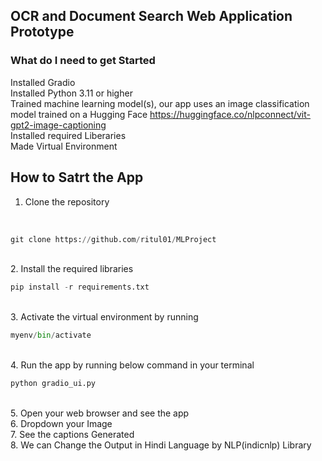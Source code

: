 ## OCR and Document Search Web Application Prototype

### What do I need to get Started
Installed Gradio
<br>
Installed Python 3.11 or higher
<br>
Trained machine learning model(s), our app uses an image
 classification model trained on a Hugging Face https://huggingface.co/nlpconnect/vit-gpt2-image-captioning
<br>
Installed required Liberaries
<br>
Made Virtual Environment
<br>

## How to Satrt the App

1. Clone the repository
<br>


```python
git clone https://github.com/ritul01/MLProject
```


<br>
2. Install the required libraries
<br>



```python
pip install -r requirements.txt
```



<br>
3. Activate the virtual environment by running
<br>


```python
myenv/bin/activate
```



<br>
4. Run the app by running below command in your terminal
<br>


```python
python gradio_ui.py
```


<br>
5. Open your web browser and see the app
<br>
6. Dropdown your Image
<br>
7. See the captions Generated
<br>
8. We can Change the Output in Hindi Language by NLP(indicnlp) Library